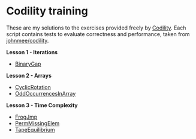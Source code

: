 # Codility training

These are my solutions to the exercises provided freely by [Codility](https://codility.com/programmers/lessons/). Each script contains tests to evaluate correctness and performance, taken from [johnmee/codility](https://github.com/johnmee/codility).

**Lesson 1 - Iterations**
- [BinaryGap](https://github.com/DWvanderMeer/codility/blob/main/L1_BinaryGap.py)

**Lesson 2 - Arrays**
- [CyclicRotation](https://github.com/DWvanderMeer/codility/blob/main/L2_CyclicRotation.py)
- [OddOccurrencesInArray](https://github.com/DWvanderMeer/codility/blob/main/L2_OddOccurrencesInArray_unfinished.py)

**Lesson 3 - Time Complexity**
- [FrogJmp](https://github.com/DWvanderMeer/codility/blob/main/L3_FrogJmp.py)
- [PermMissingElem](https://github.com/DWvanderMeer/codility/blob/main/L3_PermMissingElem.py)
- [TapeEquilibrium](https://github.com/DWvanderMeer/codility/blob/main/L3_TapeEquilibrium.py)
